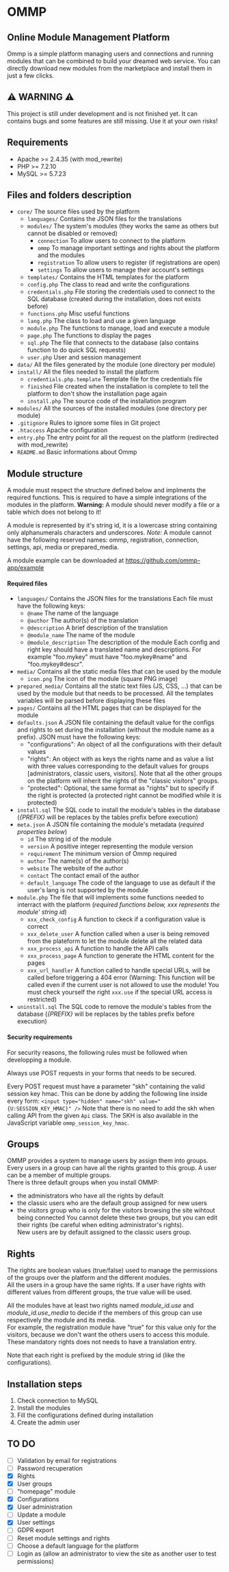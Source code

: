 # OMMP
## Online Module Management Platform
Ommp is a simple platform managing users and connections and running modules that can be combined to build your dreamed web service. You can directly download new modules from the marketplace and install them in just a few clicks.

## ⚠️ WARNING ⚠️
This project is still under development and is not finished yet. It can contains bugs and some features are still missing. Use it at your own risks!

## Requirements
- Apache >= 2.4.35 (with mod_rewrite)
- PHP >= 7.2.10
- MySQL >= 5.7.23

## Files and folders description
- ```core/``` The source files used by the platform
  - ```languages/``` Contains the JSON files for the translations
  - ```modules/``` The system's modules (they works the same as others but cannot be disabled or removed)
    - ```connection``` To allow users to connect to the platform
    - ```ommp``` To manage important settings and rights about the platform and the modules
    - ```registration``` To allow users to register (if registrations are open)
    - ```settings``` To allow users to manage their account's settings
  - ```templates/``` Contains the HTML templates for the platform
  - ```config.php``` The class to read and write the configurations
  - ```credentials.php``` File storing the credentials used to connect to the SQL database (created during the installation, does not exists before)
  - ```functions.php``` Misc useful functions
  - ```lang.php``` The class to load and use a given language
  - ```module.php``` The functions to manage, load and execute a module
  - ```page.php``` The functions to display the pages
  - ```sql.php``` The file that connects to the database (also contains function to do quick SQL requests)
  - ```user.php``` User and session management
- ```data/``` All the files generated by the module (one directory per module)
- ```install/``` All the files needed to install the platform
  - ```credentials.php.template``` Template file for the credentials file
  - ```finished``` File created when the installation is complete to tell the platform to don't show the installation page again
  - ```install.php``` The source code of the installation program
- ```modules/``` All the sources of the installed modules (one directory per module)
- ```.gitignore``` Rules to ignore some files in Git project
- ```.htaccess``` Apache configuration
- ```entry.php``` The entry point for all the request on the platform (redirected with mod_rewrite)
- ```README.md``` Basic informations about Ommp

## Module structure
A module must respect the structure defined below and implments the required functions. This is required to have a simple integrations of the modules in the platform.
__Warning:__ A module should never modify a file or a table which does not belong to it!

A module is represented by it's string id, it is a lowercase string containing only alphanumerals characters and underscores.
_Note:_ A module cannot have the following reserved names: ommp, registration, connection, settings, api, media or prepared_media.

A module example can be downloaded at https://github.com/ommp-app/example

#### Required files
- ```languages/``` Contains the JSON files for the translations
  Each file must have the following keys:
  - ```@name``` The name of the language
  - ```@author``` The author(s) of the translation
  - ```@description``` A brief description of the translation
  - ```@module_name``` The name of the module
  - ```@module_description``` The description of the module
  Each config and right key should have a translated name and descriptions.
  For example "foo.mykey" must have "foo.mykey#name" and "foo.mykey#descr".
- ```media/``` Contains all the static media files that can be used by the module
  - ```icon.png``` The icon of the module (square PNG image)
- ```prepared_media/``` Contains all the static text files (JS, CSS, ...) that can be used by the module but that needs to be processed. All the templates variables will be parsed before displaying these files
- ```pages/``` Contains all the HTML pages that can be displayed for the module
- ```defaults.json``` A JSON file containing the default value for the configs and rights to set during the installation (without the module name as a prefix). JSON must have the following keys:
  - "configurations": An object of all the configurations with their default values
  - "rights": An object with as keys the rights name and as value a list with three values corresponding to the default values for groups [administrators, classic users, visitors]. Note that all the other groups on the platform will inherit the rights of the "classic visitors" groups.
  - "protected": Optional, the same format as "rights" but to specify if the right is protected (a protected right cannot be modified while it is protected)
- ```install.sql``` The SQL code to install the module's tables in the database (_{PREFIX}_ will be replaces by the tables prefix before execution)
- ```meta.json``` A JSON file containing the module's metadata (_required properties below_)
  - ```id``` The string id of the module
  - ```version``` A positive integer representing the module version
  - ```requirement``` The minimum version of Ommp required
  - ```author``` The name(s) of the author(s)
  - ```website``` The website of the author
  - ```contact``` The contact email of the author
  - ```default_language``` The code of the language to use as default if the user's lang is not supported by the module
- ```module.php``` The file that will implements some functions needed to interract with the platform (_required functions below, xxx represents the module' string id_)
  - ```xxx_check_config``` A function to ckeck if a configuration value is correct
  - ```xxx_delete_user``` A function called when a user is being removed from the plateform to let the module delete all the related data
  - ```xxx_process_api``` A function to handle the API calls
  - ```xxx_process_page``` A function to generate the HTML content for the pages
  - ```xxx_url_handler``` A function called to handle special URLs, will be called before triggering a 404 error (Warning: This function will be called even if the current user is not allowed to use the module! You must check yourself the right ```xxx.use``` if the special URL access is restricted)
- ```uninstall.sql``` The SQL code to remove the module's tables from the database (_{PREFIX}_ will be replaces by the tables prefix before execution)

#### Security requirements
For security reasons, the following rules must be followed when developping a module.

Always use POST requests in your forms that needs to be secured.

Every POST request must have a parameter "skh" containing the valid session key hmac. This can be done by adding the following line inside every form: ```<input type="hidden" name="skh" value="{U:SESSION_KEY_HMAC}" />```
Note that there is no need to add the skh when calling API from the given ```Api``` class.
The SKH is also available in the JavaScript variable ```ommp_session_key_hmac```.

## Groups
OMMP provides a system to manage users by assign them into groups. Every users in a group can have all the rights granted to this group. A user can be a member of multiple groups.  
There is three default groups when you install OMMP:
- the administrators who have all the rights by default
- the classic users who are the default group assigned for new users
- the visitors group who is only for the visitors browsing the site wihtout being connected
You cannot delete these two groups, but you can edit their rights (be careful when editing administrator's rights).  
New users are by default assigned to the classic users group.  

## Rights
The rights are boolean values (true/false) used to manage the permissions of the groups over the platform and the different modules.  
All the users in a group have the same rights. If a user have rights with different values from different groups, the true value will be used.  
  
All the modules have at least two rights named _module\_id.use_ and _module\_id.use\_media_ to decide if the members of this group can use respectively the module and its media.  
For example, the registration module have "true" for this value only for the visitors, because we don't want the others users to access this module.  
These mandatory rights does not needs to have a translation entry.  

Note that each right is prefixed by the module string id (like the configurations).

## Installation steps
1. Check connection to MySQL
2. Install the modules
3. Fill the configurations defined during installation
4. Create the admin user

## TO DO
- [ ] Validation by email for registrations
- [ ] Password recuperation
- [x] Rights
- [x] User groups
- [ ] "homepage" module
- [x] Configurations
- [x] User administration
- [ ] Update a module
- [x] User settings
- [ ] GDPR export
- [ ] Reset module settings and rights
- [ ] Choose a default language for the platform
- [ ] Login as (allow an administrator to view the site as another user to test permissions)